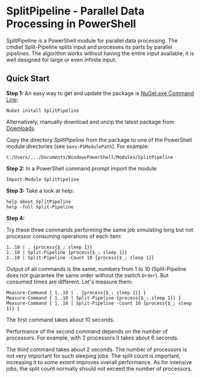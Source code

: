 
SplitPipeline - Parallel Data Processing in PowerShell
======================================================

SplitPipeline is a PowerShell module for parallel data processing. The cmdlet
Split-Pipeline splits input and processes its parts by parallel pipelines. The
algorithm works without having the entire input available, it is well designed
for large or even infinite input.

## Quick Start

**Step 1:**
An easy way to get and update the package is
[NuGet.exe Command Line](http://nuget.codeplex.com/releases):

    NuGet install SplitPipeline

Alternatively, manually download and unzip the latest package from
[Downloads](https://github.com/nightroman/SplitPipeline/downloads).

Copy the directory *SplitPipeline* from the package to one of the PowerShell
module directories (see `$env:PSModulePath`). For example:

    C:/Users/.../Documents/WindowsPowerShell/Modules/SplitPipeline

**Step 2:** In a PowerShell command prompt import the module:

    Import-Module SplitPipeline

**Step 3:** Take a look at help:

    help about_SplitPipeline
    help -full Split-Pipeline

**Step 4:**

Try these three commands performing the same job simulating long but not
processor consuming operations of each item:

    1..10 | . {process{$_; sleep 1}}
    1..10 | Split-Pipeline {process{$_; sleep 1}}
    1..10 | Split-Pipeline -Count 10 {process{$_; sleep 1}}

Output of all commands is the same, numbers from 1 to 10 (Split-Pipeline does
not guarantee the same order without the switch `Order`). But consumed times
are different. Let's measure them:

    Measure-Command { 1..10 | . {process{$_; sleep 1}} }
    Measure-Command { 1..10 | Split-Pipeline {process{$_; sleep 1}} }
    Measure-Command { 1..10 | Split-Pipeline -Count 10 {process{$_; sleep 1}} }

The first command takes about 10 seconds.

Performance of the second command depends on the number of processors. For
example, with 2 processors it takes about 6 seconds.

The third command takes about 2 seconds. The number of processors is not very
important for such sleeping jobs. The split count is important, increasing it
to some extent improves overall performance. As for intensive jobs, the split
count normally should not exceed the number of processors.
